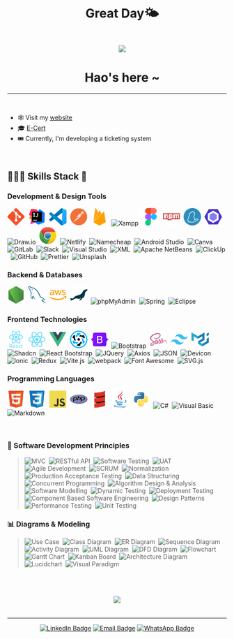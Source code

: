 <div id="toc">
  <ul align="center">
  <summary>
    <h1>
      Great Day🌤️
      <br/><br/>
      <img src="https://media4.giphy.com/media/v1.Y2lkPTc5MGI3NjExcjVueWc5bjIzMW51Y3BzNGk5cG84c2IwZzBkNWRpbng1NjBhMHdoNCZlcD12MV9pbnRlcm5hbF9naWZfYnlfaWQmY3Q9cw/uDFWiAmYnWoyqJlxRj/giphy.gif"width="180"/>
      <br/><br/>
      Hao's here ~‎
    </h1>
  </summary>
  </ul>
</div>

---

<br/>

<!--    - 🌐  Visit my new [website](https://ahaoahao.netlify.app/)-->
- 🕸️  Visit my [website](https://ahaoahao.netlify.app/)
- 🎓  [E-Cert](https://drive.google.com/drive/folders/1vcbcB2RAq-ciXygdcPnrS1142KUADFJV?usp=sharing)
- 🎟️  Currently, I'm developing a ticketing system

<br/>

## 👨🏻‍💻 Skills Stack 🤖
### Development & Design Tools
<img src="https://github.com/devicons/devicon/blob/master/icons/git/git-original.svg" title="Git" alt="Git" width="40" height="40"/>&nbsp;
<img src="https://github.com/devicons/devicon/blob/master/icons/intellij/intellij-original.svg" title="IntelliJ IDEA" alt="IntelliJ IDEA" width="40" height="40"/>&nbsp;
<img src="https://github.com/devicons/devicon/blob/master/icons/vscode/vscode-original.svg" title="VS Code" alt="VS Code" width="40" height="40"/>&nbsp;
<img src="https://github.com/devicons/devicon/blob/master/icons/postman/postman-original.svg" title="Postman" alt="Postman" width="40" height="40"/>&nbsp;
<img src="https://github.com/devicons/devicon/blob/master/icons/firebase/firebase-plain.svg" title="Firebase" alt="Firebase" width="40" height="40"/>&nbsp;
<img src="https://img.shields.io/badge/-FB7A24?logo=xampp&logoColor=white" title="Xampp" alt="Xampp" width="42" height="40">&nbsp;
<img src="https://github.com/devicons/devicon/blob/master/icons/figma/figma-original.svg" title="Figma" alt="Figma" width="40" height="40"/>&nbsp;
<img src="https://github.com/devicons/devicon/blob/master/icons/npm/npm-original-wordmark.svg" title="NPM" alt="NPM" width="40" height="40"/>&nbsp;
<img src="https://github.com/devicons/devicon/blob/master/icons/yarn/yarn-original.svg" title="Yarn" alt="Yarn" width="40" height="40"/>&nbsp;
<img src="https://github.com/devicons/devicon/blob/master/icons/eslint/eslint-original.svg" title="ESLint" alt="ESLint" width="40" height="40"/>&nbsp;
<img src="https://img.shields.io/badge/-FF9E0F?logo=diagrams.net&logoColor=white" title="Draw.io" alt="Draw.io" width="42" height="40">&nbsp;
<img src="https://github.com/devicons/devicon/blob/master/icons/chrome/chrome-original.svg" title="Chrome Dev Tools" alt="Chrome Dev Tools" width="40" height="40"/>&nbsp;
<img src="https://cdn.jsdelivr.net/gh/devicons/devicon@latest/icons/netlify/netlify-original.svg" title="Netlify" alt="Netlify" width="40" height="40"/>&nbsp;
<img src="https://img.shields.io/badge/-FE8C45?logo=namecheap&logoColor=white" title="Namecheap" alt="Namecheap" width="40" height="40"/>&nbsp;
<img src="https://cdn.jsdelivr.net/gh/devicons/devicon@latest/icons/androidstudio/androidstudio-original.svg" title="Android Studio" alt="Android Studio" width="40" height="40"/>&nbsp;
<img src="https://cdn.jsdelivr.net/gh/devicons/devicon@latest/icons/canva/canva-original.svg" title="Canva" alt="Canva" width="40" height="40"/>&nbsp;
<img src="https://cdn.jsdelivr.net/gh/devicons/devicon@latest/icons/gitlab/gitlab-original.svg" title="GitLab" alt="GitLab" width="40" height="40"/>&nbsp;
<img src="https://cdn.jsdelivr.net/gh/devicons/devicon@latest/icons/slack/slack-original.svg" title="Slack" alt="Slack" width="40" height="40"/>&nbsp;
<img src="https://cdn.jsdelivr.net/gh/devicons/devicon@latest/icons/visualstudio/visualstudio-original.svg" title="Visual Studio" alt="Visual Studio" width="40" height="40"/>&nbsp;
<img src="https://cdn.jsdelivr.net/gh/devicons/devicon@latest/icons/xml/xml-original.svg" title="XML" alt="XML" width="43" height="40"/>&nbsp;
<img src="https://img.shields.io/badge/-1B6AC6?logo=apachenetbeanside&logoColor=white" title="Apache NetBeans" alt="Apache NetBeans" width="40" height="40"/>&nbsp;
<img src="https://img.shields.io/badge/-7B68EE?logo=clickup&logoColor=white" title="ClickUp" alt="ClickUp" width="40" height="40"/>&nbsp;
<img src="https://img.shields.io/badge/-181717?logo=github&logoColor=white" title="GitHub" alt="GitHub" width="43" height="40"/>&nbsp;
<img src="https://img.shields.io/badge/-F7B93E?logo=prettier&logoColor=white" title="Prettier" alt="Prettier" width="40" height="40"/>&nbsp;
<img src="https://img.shields.io/badge/-000?logo=unsplash&logoColor=white" title="Unsplash" alt="Unsplash" width="40" height="40"/>&nbsp;

### Backend & Databases  
<img src="https://github.com/devicons/devicon/blob/master/icons/nodejs/nodejs-original.svg" title="Node.js" alt="Node.js" width="40" height="40"/>&nbsp;
<img src="https://github.com/devicons/devicon/blob/master/icons/mysql/mysql-original.svg" title="MySQL" alt="MySQL" width="40" height="40"/>&nbsp;
<img src="https://github.com/devicons/devicon/blob/master/icons/amazonwebservices/amazonwebservices-plain-wordmark.svg" title="AWS" alt="AWS" width="40" height="40"/>&nbsp;
<img src="https://github.com/devicons/devicon/blob/master/icons/mariadb/mariadb-original.svg" title="MariaDB" alt="MariaDB" width="40" height="40"/>&nbsp;
<img src="https://img.shields.io/badge/-6C78AF?logo=phpmyadmin&logoColor=white" title="phpMyAdmin" alt="phpMyAdmin" width="40" height="40"/>&nbsp;
<img src="https://img.shields.io/badge/-%236DB33F.svg?&logo=spring&logoColor=white" title="Spring" alt="Spring" width="40" height="40"/>&nbsp;
<img src="https://cdn.jsdelivr.net/gh/devicons/devicon@latest/icons/eclipse/eclipse-original.svg" title="Eclipse" alt="Eclipse" width="40" height="40"/>&nbsp;

### Frontend Technologies  
<img src="https://github.com/devicons/devicon/blob/master/icons/react/react-original-wordmark.svg" title="React" alt="React" width="40" height="40"/>&nbsp;
<img src="https://github.com/devicons/devicon/blob/master/icons/react/react-original.svg" title="React Native" alt="React Native" width="40" height="40"/>&nbsp;
<img src="https://github.com/devicons/devicon/blob/master/icons/vuejs/vuejs-original.svg" title="Vue.js" alt="Vue.js" width="40" height="40"/>&nbsp;
<img src="https://github.com/devicons/devicon/blob/master/icons/quasar/quasar-original.svg" title="Quasar" alt="Quasar" width="40" height="40"/>&nbsp;
<img src="https://github.com/devicons/devicon/blob/master/icons/bootstrap/bootstrap-original.svg" title="Bootstrap Icons" alt="Bootstrap Icons" width="40" height="40"/>&nbsp;
<img src="https://cdn.jsdelivr.net/gh/devicons/devicon@latest/icons/bootstrap/bootstrap-original-wordmark.svg" title="Bootstrap" alt="Bootstrap" width="40" height="40"/>&nbsp;
<img src="https://github.com/devicons/devicon/blob/master/icons/sass/sass-original.svg" title="SASS" alt="SASS" width="40" height="40"/>&nbsp;
<img src="https://github.com/devicons/devicon/blob/master/icons/tailwindcss/tailwindcss-original.svg" title="Tailwind CSS" alt="Tailwind CSS" width="40" height="40"/>&nbsp;
<img src="https://github.com/devicons/devicon/blob/master/icons/materialui/materialui-original.svg" title="Material-UI" alt="Material-UI" width="40" height="40"/>&nbsp;
<img src="https://img.shields.io/badge/-000?logo=shadcnui&logoColor=white" title="Shadcn" alt="Shadcn" width="40" height="40"/>&nbsp;
<img src="https://cdn.jsdelivr.net/gh/devicons/devicon@latest/icons/reactbootstrap/reactbootstrap-original.svg" title="React Bootstrap" alt="React Bootstrap" width="40" height="40"/>&nbsp;
<img src="https://cdn.jsdelivr.net/gh/devicons/devicon@latest/icons/jquery/jquery-original.svg" title="JQuery" alt="JQuery" width="40" height="40"/>&nbsp;
<img src="https://cdn.jsdelivr.net/gh/devicons/devicon@latest/icons/axios/axios-plain.svg" title="Axios" alt="Axios" width="40" height="40"/>&nbsp;
<img src="https://cdn.jsdelivr.net/gh/devicons/devicon@latest/icons/json/json-original.svg" title="JSON" alt="JSON" width="40" height="40"/>&nbsp;
<img src="https://cdn.jsdelivr.net/gh/devicons/devicon@latest/icons/devicon/devicon-original.svg" title="Devicon" alt="Devicon" width="40" height="40"/>&nbsp;
<img src="https://cdn.jsdelivr.net/gh/devicons/devicon@latest/icons/ionic/ionic-original.svg" title="Ionic" alt="Ionic" width="40" height="40"/>&nbsp;
<img src="https://cdn.jsdelivr.net/gh/devicons/devicon@latest/icons/redux/redux-original.svg" title="Redux" alt="Redux" width="40" height="40"/>&nbsp;
<img src="https://cdn.jsdelivr.net/gh/devicons/devicon@latest/icons/vitejs/vitejs-original.svg" title="Vite.js" alt="Vite.js" width="40" height="40"/>&nbsp;
<img src="https://cdn.jsdelivr.net/gh/devicons/devicon@latest/icons/webpack/webpack-original.svg" title="webpack" alt="webpack" width="40" height="40"/>&nbsp;
<img src="https://img.shields.io/badge/-538dd6?logo=fontawesome&logoColor=white" title="Font Awesome" alt="Font Awesome" width="40" height="40"/>&nbsp;
<img src="https://img.shields.io/badge/-FF0066?logo=svgdotjs&logoColor=white" title="SVG.js" alt="SVG.js" width="42" height="40"/>&nbsp;

### Programming Languages  
<img src="https://github.com/devicons/devicon/blob/master/icons/html5/html5-original.svg" title="HTML5" alt="HTML5" width="40" height="40"/>&nbsp;
<img src="https://github.com/devicons/devicon/blob/master/icons/css3/css3-original.svg" title="CSS3" alt="CSS3" width="40" height="40"/>&nbsp;
<img src="https://github.com/devicons/devicon/blob/master/icons/javascript/javascript-original.svg" title="JavaScript" alt="JavaScript" width="40" height="40"/>&nbsp;
<img src="https://github.com/devicons/devicon/blob/master/icons/php/php-original.svg" title="PHP" alt="PHP" width="40" height="40"/>&nbsp;
<img src="https://github.com/devicons/devicon/blob/master/icons/scala/scala-original.svg" title="Scala" alt="Scala" width="40" height="40"/>&nbsp;
<img src="https://github.com/devicons/devicon/blob/master/icons/java/java-original.svg" title="Java" alt="Java" width="40" height="40"/>&nbsp;
<img src="https://github.com/devicons/devicon/blob/master/icons/python/python-original.svg" title="Python" alt="Python" width="40" height="40"/>&nbsp;
<img src="https://cdn.jsdelivr.net/gh/devicons/devicon@latest/icons/csharp/csharp-original.svg" title="C#" alt="C#" width="40" height="40"/>&nbsp;
<img src="https://cdn.jsdelivr.net/gh/devicons/devicon@latest/icons/visualbasic/visualbasic-original.svg" title="Visual Basic" alt="Visual Basic" width="40" height="40"/>&nbsp;
<img src="https://cdn.jsdelivr.net/gh/devicons/devicon@latest/icons/markdown/markdown-original.svg" title="Markdown" alt="Markdown" width="40" height="40"/>&nbsp;
<br/><br/><br/>

### 📌 Software Development Principles 
>![MVC](https://img.shields.io/badge/MVC-000?)&nbsp;
![RESTful API](https://img.shields.io/badge/RESTful_API-000?)&nbsp;
![Software Testing](https://img.shields.io/badge/Software_Testing-000?)&nbsp;
![UAT](https://img.shields.io/badge/UAT-000?)&nbsp;
![Agile Development](https://img.shields.io/badge/Agile_Development-000?)&nbsp;
![SCRUM](https://img.shields.io/badge/SCRUM-000?)&nbsp;
![Normalization](https://img.shields.io/badge/Normalization-000?)&nbsp;
![Production Acceptance Testing](https://img.shields.io/badge/Production_Acceptance_Testing-000?)&nbsp;
![Data Structuring](https://img.shields.io/badge/Data_Structuring-000?)&nbsp;
![Concurrent Programming](https://img.shields.io/badge/Concurrent_Programming-000?)&nbsp;
![Algorithm Design & Analysis](https://img.shields.io/badge/Algorithm_Design_&_Analysis-000?)&nbsp;
![Software Modelling](https://img.shields.io/badge/Software_Modelling-000?)&nbsp;
![Dynamic Testing](https://img.shields.io/badge/Dynamic_Testing-000?)&nbsp;
![Deployment Testing](https://img.shields.io/badge/Deployment_Testing-000?)&nbsp;
![Component Based Software Engineering](https://img.shields.io/badge/Component—Based_Software_Engineering-000?)&nbsp;
![Design Patterns](https://img.shields.io/badge/Design_Patterns-000?)&nbsp;
![Performance Testing](https://img.shields.io/badge/Performance_Testing-000?)&nbsp;
![Unit Testing](https://img.shields.io/badge/Unit_Testing-000?)&nbsp;

### 📊 Diagrams & Modeling  
>![Use Case](https://img.shields.io/badge/-Use_Case-000?)&nbsp;
![Class Diagram](https://img.shields.io/badge/-Class_Diagram-000?)&nbsp;
![ER Diagram](https://img.shields.io/badge/-ER_Diagram-000?)&nbsp;
![Sequence Diagram](https://img.shields.io/badge/-Sequence_Diagram-000?)&nbsp;
![Activity Diagram](https://img.shields.io/badge/-Activity_Diagram-000?)&nbsp;
![UML Diagram](https://img.shields.io/badge/-UML_Diagram-000?)&nbsp;
![DFD Diagram](https://img.shields.io/badge/-DFD_Diagram-000?)&nbsp;
![Flowchart](https://img.shields.io/badge/-Flowchart-000?)&nbsp;
![Gantt Chart](https://img.shields.io/badge/-Gantt_Chart-000?)&nbsp;
![Kanban Board](https://img.shields.io/badge/-Kanban_Board-000?)&nbsp;
![Architecture Diagram](https://img.shields.io/badge/-Architecture_Diagram-000?)&nbsp;
![Lucidchart](https://img.shields.io/badge/-Lucidchart-000?)&nbsp;
![Visual Paradigm](https://img.shields.io/badge/-Visual_Paradigm-000?)&nbsp;

<br/>

<div align="center">
    <br/><br/>
    <img src="https://github-readme-stats.vercel.app/api/top-langs/?username=CyberWorldHao&layout=donut&theme=algolia&langs_count=8">
    <br/><br/>
</div>

---
<div align="center">
  <div id="badges">
    <a href="https://www.linkedin.com/in/wei-hao-chong-32a29a211/"><img src="https://img.shields.io/badge/LinkedIn-0056b3?style=for-the-badge&logo=linkedin&logoColor=white" alt="LinkedIn Badge"/></a>
    <a href="mailto:ahaoahao2000@gmail.com"><img src="https://img.shields.io/badge/Gmail-D14836?style=for-the-badge&logo=gmail&logoColor=white" alt="Email Badge"></a>
    <a href="https://api.whatsapp.com/send?phone=60177296988"><img src="https://img.shields.io/badge/WhatsApp-25D366?style=for-the-badge&logo=whatsapp&logoColor=white" alt="WhatsApp Badge"></a>
    <br/><br/>
  </div>
</div>


<!--
### Future Skills
Express.js
Oracle
MongoDB
Laravel
Heroku
DigitalOcean
TypeScript
Azure
Google Cloud
Flutter
GraphQL

- 🔭 I’m currently working on ...
- 🌱 I’m currently learning ...
- 🚀 Currently, I'm focusing on ...
- 👯 I’m looking to collaborate on ...
- 🤔 I’m looking for help with ...
- 💬 Ask me about ...
- 📫 How to reach me: ...
- 😄 Pronouns: ...
- ⚡ Fun fact: ...
- 🌍 I'm based in ...
-->
